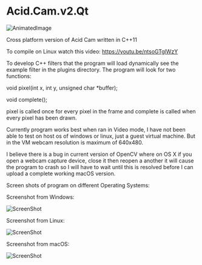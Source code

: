 # Acid.Cam.v2.Qt

![AnimatedImage](http://lostsidedead.biz/gif/jaredpeace.gif "screenshot")

Cross platform version of Acid Cam written in C++11 

To compile on Linux watch this video: https://youtu.be/ntsoGTglWzY

To develop C++ filters that the program will load dynamically see the example
filter in the plugins directory. The program will look for two functions:

void pixel(int x, int y, unsigned char *buffer);

void complete();

pixel is called once for every pixel in the frame and complete is called
when every pixel has been drawn. 

Currently program works best when ran in Video mode, I have not been able to test
on host os of windows or linux, just a guest virtual machine.  But in the VM webcam 
resolution is maximum of 640x480.

I believe there is a bug in current version of OpenCV where on OS X if you open
a webcam capture device, close it then reopen a another it will cause the program to crash
so I will have to wait until this is resolved before I can upload a complete working macOS 
version.

Screen shots of program on different Operating Systems:

Screenshot from Windows:

![ScreenShot](https://github.com/lostjared/Acid.Cam.v2.Qt/blob/master/acidcam.1.win.jpg?raw=true "screenshot 1")

Screenshot from Linux:

![ScreenShot](https://github.com/lostjared/Acid.Cam.v2.Qt/blob/master/acidcam.2.lin.jpg?raw=true "screenshot 2")

Screenshot from macOS:

![ScreenShot](https://github.com/lostjared/Acid.Cam.v2.Qt/blob/master/acidcam.3.osx.jpg?raw=true "screenshot 3")

